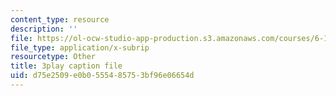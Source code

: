 ```yaml
---
content_type: resource
description: ''
file: https://ol-ocw-studio-app-production.s3.amazonaws.com/courses/6-172-performance-engineering-of-software-systems-fall-2018/d75e2509e0b0555485753bf96e06654d_3735211.vtt
file_type: application/x-subrip
resourcetype: Other
title: 3play caption file
uid: d75e2509-e0b0-5554-8575-3bf96e06654d
---
```

